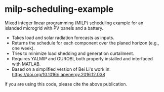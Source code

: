 # milp-scheduling-example

Mixed integer linear programming (MILP) scheduling example for an islanded microgrid with PV panels and a battery.
- Takes load and solar radiation forecasts as inputs.
- Returns the schedule for each component over the planed horizon (e.g., one week).
- Tries to minimize load shedding and generation curtailment.
- Requires YALMIP and GUROBI, both properly installed and interfaced with MATLAB.
- Based on a simplified version of Bei Li's work in: https://doi.org/10.1016/j.apenergy.2016.12.038

If you are using this code, please cite the above publication.
